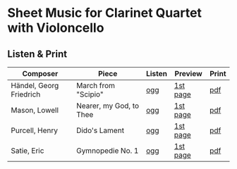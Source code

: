 # Sheet Music for Clarinet Quartet with Violoncello

## Listen & Print

Composer | Piece | Listen | Preview | Print
-------- | ----- | ------ | ------- | -----
Händel, Georg Friedrich | March from "Scipio" | [ogg](http://cellist.bplaced.net/ogg/H%c3%a4ndel,%20Georg%20Friedrich/h%c3%a4ndel_marsch_aus_scipio.ogg) | [1st page](https://raw.githubusercontent.com/cellist/Lilypond-Sheet-Music/master/Klar%2C%20Klar%2C%20Klar%2C%20Klar%2C%20Vlc/H%C3%A4ndel%2C%20Georg%20Friedrich/Marsch%20aus%20Scipio/preview.png) | [pdf](https://github.com/cellist/Lilypond-Sheet-Music/raw/master/Klar%2C%20Klar%2C%20Klar%2C%20Klar%2C%20Vlc/H%C3%A4ndel%2C%20Georg%20Friedrich/Marsch%20aus%20Scipio/h%C3%A4ndel_marsch_aus_scipio.pdf)
Mason, Lowell | Nearer, my God, to Thee | [ogg](http://cellist.bplaced.net/ogg/Mason,%20Lowell/mason_nearer_my_god.ogg) | [1st page](https://raw.githubusercontent.com/cellist/Lilypond-Sheet-Music/master/Klar%2C%20Klar%2C%20Klar%2C%20Klar%2C%20Vlc/Mason%2C%20Lowell/Nearer%20my%20God/preview.png) | [pdf](https://github.com/cellist/Lilypond-Sheet-Music/raw/master/Klar%2C%20Klar%2C%20Klar%2C%20Klar%2C%20Vlc/Mason%2C%20Lowell/Nearer%20my%20God/mason_nearer_my_god.pdf)
Purcell, Henry | Dido's Lament | [ogg](http://cellist.bplaced.net/ogg/Purcell,%20Henry/purcell_didos_lament.ogg) | [1st page](https://raw.githubusercontent.com/cellist/Lilypond-Sheet-Music/master/Klar%2C%20Klar%2C%20Klar%2C%20Klar%2C%20Vlc/Purcell%2C%20Henry/Didos%20Lament/preview.png) | [pdf](https://github.com/cellist/Lilypond-Sheet-Music/raw/master/Klar%2C%20Klar%2C%20Klar%2C%20Klar%2C%20Vlc/Purcell%2C%20Henry/Didos%20Lament/purcell_didos_lament.pdf)
Satie, Eric | Gymnopedie No. 1 | [ogg](http://cellist.bplaced.net/ogg/Satie,%20Eric/satie_gymnopedie_1.ogg) | [1st page](https://raw.githubusercontent.com/cellist/Lilypond-Sheet-Music/master/Klar%2C%20Klar%2C%20Klar%2C%20Klar%2C%20Vlc/Satie%2C%20Eric/Gymnopedie%20Nr.%201/preview.png) | [pdf](https://github.com/cellist/Lilypond-Sheet-Music/raw/master/Klar%2C%20Klar%2C%20Klar%2C%20Klar%2C%20Vlc/Satie%2C%20Eric/Gymnopedie%20Nr.%201/satie_gymnopedie_1.pdf)
